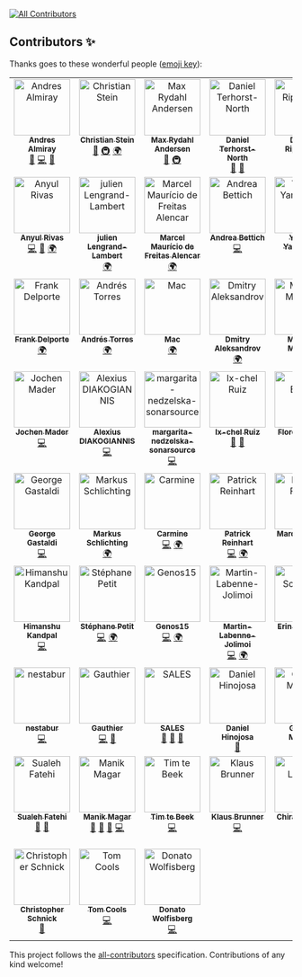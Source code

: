 
<!-- ALL-CONTRIBUTORS-BADGE:START - Do not remove or modify this section -->
[![All Contributors](https://img.shields.io/badge/all_contributors-59-orange.svg?style=flat-square)](#contributors-)
<!-- ALL-CONTRIBUTORS-BADGE:END -->
## Contributors ✨

Thanks goes to these wonderful people ([emoji key](https://allcontributors.org/docs/en/emoji-key)):

<!-- ALL-CONTRIBUTORS-LIST:START - Do not remove or modify this section -->
<!-- prettier-ignore-start -->
<!-- markdownlint-disable -->
<table>
  <tbody>
    <tr>
      <td align="center" valign="top" width="14.28%"><a href="https://andresalmiray.com/"><img src="https://avatars.githubusercontent.com/u/13969?v=4?s=100" width="100px;" alt="Andres Almiray"/><br /><sub><b>Andres Almiray</b></sub></a><br /><a href="#ideas-aalmiray" title="Ideas, Planning, & Feedback">🤔</a> <a href="https://github.com/jreleaser/jreleaser/commits?author=aalmiray" title="Code">💻</a> <a href="#talk-aalmiray" title="Talks">📢</a></td>
      <td align="center" valign="top" width="14.28%"><a href="https://sormuras.github.io"><img src="https://avatars.githubusercontent.com/u/2319838?v=4?s=100" width="100px;" alt="Christian Stein"/><br /><sub><b>Christian Stein</b></sub></a><br /><a href="#ideas-sormuras" title="Ideas, Planning, & Feedback">🤔</a> <a href="#infra-sormuras" title="Infrastructure (Hosting, Build-Tools, etc)">🚇</a> <a href="#translation-sormuras" title="Translation">🌍</a></td>
      <td align="center" valign="top" width="14.28%"><a href="https://xam.dk"><img src="https://avatars.githubusercontent.com/u/54129?v=4?s=100" width="100px;" alt="Max Rydahl Andersen"/><br /><sub><b>Max Rydahl Andersen</b></sub></a><br /><a href="#ideas-maxandersen" title="Ideas, Planning, & Feedback">🤔</a> <a href="#infra-maxandersen" title="Infrastructure (Hosting, Build-Tools, etc)">🚇</a></td>
      <td align="center" valign="top" width="14.28%"><a href="http://dannorth.net"><img src="https://avatars.githubusercontent.com/u/3180?v=4?s=100" width="100px;" alt="Daniel Terhorst-North"/><br /><sub><b>Daniel Terhorst-North</b></sub></a><br /><a href="#ideas-tastapod" title="Ideas, Planning, & Feedback">🤔</a> <a href="https://github.com/jreleaser/jreleaser/commits?author=tastapod" title="Documentation">📖</a></td>
      <td align="center" valign="top" width="14.28%"><a href="https://drippinger.de/"><img src="https://avatars.githubusercontent.com/u/1452505?v=4?s=100" width="100px;" alt="Dennis Rippinger"/><br /><sub><b>Dennis Rippinger</b></sub></a><br /><a href="https://github.com/jreleaser/jreleaser/commits?author=DennisRippinger" title="Code">💻</a></td>
      <td align="center" valign="top" width="14.28%"><a href="https://www.linkedin.com/in/jruaux"><img src="https://avatars.githubusercontent.com/u/1628034?v=4?s=100" width="100px;" alt="Julien Ruaux"/><br /><sub><b>Julien Ruaux</b></sub></a><br /><a href="https://github.com/jreleaser/jreleaser/commits?author=jruaux" title="Code">💻</a></td>
      <td align="center" valign="top" width="14.28%"><a href="https://blog.bmarwell.de/"><img src="https://avatars.githubusercontent.com/u/1413391?v=4?s=100" width="100px;" alt="Benjamin Marwell"/><br /><sub><b>Benjamin Marwell</b></sub></a><br /><a href="https://github.com/jreleaser/jreleaser/commits?author=bmarwell" title="Code">💻</a> <a href="https://github.com/jreleaser/jreleaser/issues?q=author%3Abmarwell" title="Bug reports">🐛</a></td>
    </tr>
    <tr>
      <td align="center" valign="top" width="14.28%"><a href="https://ve.linkedin.com/in/anyulled"><img src="https://avatars.githubusercontent.com/u/100741?v=4?s=100" width="100px;" alt="Anyul Rivas"/><br /><sub><b>Anyul Rivas</b></sub></a><br /><a href="https://github.com/jreleaser/jreleaser/commits?author=anyulled" title="Code">💻</a> <a href="https://github.com/jreleaser/jreleaser/issues?q=author%3Aanyulled" title="Bug reports">🐛</a> <a href="#translation-anyulled" title="Translation">🌍</a></td>
      <td align="center" valign="top" width="14.28%"><a href="http://www.lengrand.fr/"><img src="https://avatars.githubusercontent.com/u/921666?v=4?s=100" width="100px;" alt="julien Lengrand-Lambert"/><br /><sub><b>julien Lengrand-Lambert</b></sub></a><br /><a href="#translation-jlengrand" title="Translation">🌍</a></td>
      <td align="center" valign="top" width="14.28%"><a href="http://twitter.com/marcelmfa"><img src="https://avatars.githubusercontent.com/u/1922887?v=4?s=100" width="100px;" alt="Marcel Maurício de Freitas Alencar"/><br /><sub><b>Marcel Maurício de Freitas Alencar</b></sub></a><br /><a href="#translation-marcelmfa" title="Translation">🌍</a></td>
      <td align="center" valign="top" width="14.28%"><a href="http://www.andreabettich.me"><img src="https://avatars.githubusercontent.com/u/1693858?v=4?s=100" width="100px;" alt="Andrea Bettich"/><br /><sub><b>Andrea Bettich</b></sub></a><br /><a href="https://github.com/jreleaser/jreleaser/commits?author=andreabettich" title="Code">💻</a></td>
      <td align="center" valign="top" width="14.28%"><a href="https://twitter.com/yusuke"><img src="https://avatars.githubusercontent.com/u/74894?v=4?s=100" width="100px;" alt="Yusuke Yamamoto"/><br /><sub><b>Yusuke Yamamoto</b></sub></a><br /><a href="#translation-yusuke" title="Translation">🌍</a></td>
      <td align="center" valign="top" width="14.28%"><a href="https://github.com/scordio"><img src="https://avatars.githubusercontent.com/u/26772046?v=4?s=100" width="100px;" alt="Stefano Cordio"/><br /><sub><b>Stefano Cordio</b></sub></a><br /><a href="#translation-scordio" title="Translation">🌍</a></td>
      <td align="center" valign="top" width="14.28%"><a href="https://rnayabed.github.io/"><img src="https://avatars.githubusercontent.com/u/25760501?v=4?s=100" width="100px;" alt="Debayan Sutradhar"/><br /><sub><b>Debayan Sutradhar</b></sub></a><br /><a href="#translation-rnayabed" title="Translation">🌍</a></td>
    </tr>
    <tr>
      <td align="center" valign="top" width="14.28%"><a href="https://www.webtechie.be"><img src="https://avatars.githubusercontent.com/u/1415873?v=4?s=100" width="100px;" alt="Frank Delporte"/><br /><sub><b>Frank Delporte</b></sub></a><br /><a href="#translation-FDelporte" title="Translation">🌍</a></td>
      <td align="center" valign="top" width="14.28%"><a href="http://atorr.es"><img src="https://avatars.githubusercontent.com/u/674902?v=4?s=100" width="100px;" alt="Andrés Torres"/><br /><sub><b>Andrés Torres</b></sub></a><br /><a href="#translation-torrespro" title="Translation">🌍</a></td>
      <td align="center" valign="top" width="14.28%"><a href="http://m.3wa.com"><img src="https://avatars.githubusercontent.com/u/68015?v=4?s=100" width="100px;" alt="Mac"/><br /><sub><b>Mac</b></sub></a><br /><a href="#translation-wmacgyver" title="Translation">🌍</a></td>
      <td align="center" valign="top" width="14.28%"><a href="http://www.dmitryalexandrov.net"><img src="https://avatars.githubusercontent.com/u/2016949?v=4?s=100" width="100px;" alt="Dmitry Aleksandrov"/><br /><sub><b>Dmitry Aleksandrov</b></sub></a><br /><a href="#translation-dalexandrov" title="Translation">🌍</a></td>
      <td align="center" valign="top" width="14.28%"><a href="https://maarten.mulders.it/"><img src="https://avatars.githubusercontent.com/u/430114?v=4?s=100" width="100px;" alt="Maarten Mulders"/><br /><sub><b>Maarten Mulders</b></sub></a><br /><a href="https://github.com/jreleaser/jreleaser/commits?author=mthmulders" title="Code">💻</a> <a href="https://github.com/jreleaser/jreleaser/issues?q=author%3Amthmulders" title="Bug reports">🐛</a></td>
      <td align="center" valign="top" width="14.28%"><a href="http://michael-simons.eu"><img src="https://avatars.githubusercontent.com/u/526383?v=4?s=100" width="100px;" alt="Michael Simons"/><br /><sub><b>Michael Simons</b></sub></a><br /><a href="https://github.com/jreleaser/jreleaser/issues?q=author%3Amichael-simons" title="Bug reports">🐛</a> <a href="#userTesting-michael-simons" title="User Testing">📓</a></td>
      <td align="center" valign="top" width="14.28%"><a href="https://shblue21.github.io/"><img src="https://avatars.githubusercontent.com/u/25363091?v=4?s=100" width="100px;" alt="shblue21"/><br /><sub><b>shblue21</b></sub></a><br /><a href="#translation-shblue21" title="Translation">🌍</a> <a href="https://github.com/jreleaser/jreleaser/commits?author=shblue21" title="Code">💻</a></td>
    </tr>
    <tr>
      <td align="center" valign="top" width="14.28%"><a href="http://codepitbull.de"><img src="https://avatars.githubusercontent.com/u/1409931?v=4?s=100" width="100px;" alt="Jochen Mader"/><br /><sub><b>Jochen Mader</b></sub></a><br /><a href="https://github.com/jreleaser/jreleaser/commits?author=codepitbull" title="Code">💻</a></td>
      <td align="center" valign="top" width="14.28%"><a href="http://www.jee.gr"><img src="https://avatars.githubusercontent.com/u/20904915?v=4?s=100" width="100px;" alt="Alexius DIAKOGIANNIS"/><br /><sub><b>Alexius DIAKOGIANNIS</b></sub></a><br /><a href="https://github.com/jreleaser/jreleaser/commits?author=diakogiannis" title="Code">💻</a></td>
      <td align="center" valign="top" width="14.28%"><a href="https://github.com/margarita-nedzelska-sonarsource"><img src="https://avatars.githubusercontent.com/u/70522623?v=4?s=100" width="100px;" alt="margarita-nedzelska-sonarsource"/><br /><sub><b>margarita-nedzelska-sonarsource</b></sub></a><br /><a href="https://github.com/jreleaser/jreleaser/commits?author=margarita-nedzelska-sonarsource" title="Code">💻</a></td>
      <td align="center" valign="top" width="14.28%"><a href="https://github.com/ixchelruiz"><img src="https://avatars.githubusercontent.com/u/1284934?v=4?s=100" width="100px;" alt="Ix-chel Ruiz"/><br /><sub><b>Ix-chel Ruiz</b></sub></a><br /><a href="#ideas-ixchelruiz" title="Ideas, Planning, & Feedback">🤔</a> <a href="#talk-ixchelruiz" title="Talks">📢</a></td>
      <td align="center" valign="top" width="14.28%"><a href="https://fbiville.github.io"><img src="https://avatars.githubusercontent.com/u/445792?v=4?s=100" width="100px;" alt="Florent Biville"/><br /><sub><b>Florent Biville</b></sub></a><br /><a href="#ideas-fbiville" title="Ideas, Planning, & Feedback">🤔</a></td>
      <td align="center" valign="top" width="14.28%"><a href="https://lesincroyableslivres.fr/"><img src="https://avatars.githubusercontent.com/u/1279749?v=4?s=100" width="100px;" alt="Guillaume Smet"/><br /><sub><b>Guillaume Smet</b></sub></a><br /><a href="https://github.com/jreleaser/jreleaser/commits?author=gsmet" title="Code">💻</a> <a href="https://github.com/jreleaser/jreleaser/issues?q=author%3Agsmet" title="Bug reports">🐛</a></td>
      <td align="center" valign="top" width="14.28%"><a href="https://github.com/aidenzzz"><img src="https://avatars.githubusercontent.com/u/8568425?v=4?s=100" width="100px;" alt="Aiden Turner"/><br /><sub><b>Aiden Turner</b></sub></a><br /><a href="https://github.com/jreleaser/jreleaser/commits?author=aidenzzz" title="Code">💻</a></td>
    </tr>
    <tr>
      <td align="center" valign="top" width="14.28%"><a href="http://gastaldi.wordpress.com"><img src="https://avatars.githubusercontent.com/u/54133?v=4?s=100" width="100px;" alt="George Gastaldi"/><br /><sub><b>George Gastaldi</b></sub></a><br /><a href="https://github.com/jreleaser/jreleaser/commits?author=gastaldi" title="Code">💻</a></td>
      <td align="center" valign="top" width="14.28%"><a href="http://www.mynethome.de"><img src="https://avatars.githubusercontent.com/u/37251?v=4?s=100" width="100px;" alt="Markus Schlichting"/><br /><sub><b>Markus Schlichting</b></sub></a><br /><a href="#translation-madmas" title="Translation">🌍</a></td>
      <td align="center" valign="top" width="14.28%"><a href="https://github.com/TCarmine"><img src="https://avatars.githubusercontent.com/u/13622527?v=4?s=100" width="100px;" alt="Carmine"/><br /><sub><b>Carmine</b></sub></a><br /><a href="https://github.com/jreleaser/jreleaser/commits?author=TCarmine" title="Code">💻</a> <a href="#translation-TCarmine" title="Translation">🌍</a></td>
      <td align="center" valign="top" width="14.28%"><a href="https://www.reini.net"><img src="https://avatars.githubusercontent.com/u/4694567?v=4?s=100" width="100px;" alt="Patrick Reinhart"/><br /><sub><b>Patrick Reinhart</b></sub></a><br /><a href="https://github.com/jreleaser/jreleaser/commits?author=reinhapa" title="Code">💻</a> <a href="#translation-reinhapa" title="Translation">🌍</a></td>
      <td align="center" valign="top" width="14.28%"><a href="https://fihlon.swiss/"><img src="https://avatars.githubusercontent.com/u/1254039?v=4?s=100" width="100px;" alt="Marcus Fihlon"/><br /><sub><b>Marcus Fihlon</b></sub></a><br /><a href="https://github.com/jreleaser/jreleaser/commits?author=McPringle" title="Code">💻</a></td>
      <td align="center" valign="top" width="14.28%"><a href="https://github.com/Sironheart"><img src="https://avatars.githubusercontent.com/u/13799656?v=4?s=100" width="100px;" alt="Steffen Beisenherz"/><br /><sub><b>Steffen Beisenherz</b></sub></a><br /><a href="https://github.com/jreleaser/jreleaser/commits?author=Sironheart" title="Code">💻</a></td>
      <td align="center" valign="top" width="14.28%"><a href="https://github.com/roulpriya"><img src="https://avatars.githubusercontent.com/u/75459506?v=4?s=100" width="100px;" alt="Priyambada Roul"/><br /><sub><b>Priyambada Roul</b></sub></a><br /><a href="https://github.com/jreleaser/jreleaser/commits?author=roulpriya" title="Code">💻</a></td>
    </tr>
    <tr>
      <td align="center" valign="top" width="14.28%"><a href="https://github.com/himanshukandpal-28"><img src="https://avatars.githubusercontent.com/u/110757485?v=4?s=100" width="100px;" alt="Himanshu Kandpal"/><br /><sub><b>Himanshu Kandpal</b></sub></a><br /><a href="https://github.com/jreleaser/jreleaser/commits?author=himanshukandpal-28" title="Code">💻</a></td>
      <td align="center" valign="top" width="14.28%"><a href="https://github.com/s-petit"><img src="https://avatars.githubusercontent.com/u/6479783?v=4?s=100" width="100px;" alt="Stéphane Petit"/><br /><sub><b>Stéphane Petit</b></sub></a><br /><a href="https://github.com/jreleaser/jreleaser/commits?author=s-petit" title="Code">💻</a> <a href="#translation-s-petit" title="Translation">🌍</a></td>
      <td align="center" valign="top" width="14.28%"><a href="https://github.com/Genos15"><img src="https://avatars.githubusercontent.com/u/47024769?v=4?s=100" width="100px;" alt="Genos15"/><br /><sub><b>Genos15</b></sub></a><br /><a href="https://github.com/jreleaser/jreleaser/commits?author=Genos15" title="Code">💻</a> <a href="#translation-Genos15" title="Translation">🌍</a></td>
      <td align="center" valign="top" width="14.28%"><a href="https://github.com/Martin-Labenne-Jolimoi"><img src="https://avatars.githubusercontent.com/u/113339619?v=4?s=100" width="100px;" alt="Martin-Labenne-Jolimoi"/><br /><sub><b>Martin-Labenne-Jolimoi</b></sub></a><br /><a href="https://github.com/jreleaser/jreleaser/commits?author=Martin-Labenne-Jolimoi" title="Code">💻</a> <a href="#translation-Martin-Labenne-Jolimoi" title="Translation">🌍</a></td>
      <td align="center" valign="top" width="14.28%"><a href="https://www.ebullient.dev"><img src="https://avatars.githubusercontent.com/u/808713?v=4?s=100" width="100px;" alt="Erin Schnabel"/><br /><sub><b>Erin Schnabel</b></sub></a><br /><a href="#ideas-ebullient" title="Ideas, Planning, & Feedback">🤔</a> <a href="https://github.com/jreleaser/jreleaser/issues?q=author%3Aebullient" title="Bug reports">🐛</a></td>
      <td align="center" valign="top" width="14.28%"><a href="https://blog.bdemers.io"><img src="https://avatars.githubusercontent.com/u/99954?v=4?s=100" width="100px;" alt="Brian Demers"/><br /><sub><b>Brian Demers</b></sub></a><br /><a href="https://github.com/jreleaser/jreleaser/commits?author=bdemers" title="Code">💻</a></td>
      <td align="center" valign="top" width="14.28%"><a href="https://github.com/gema1405"><img src="https://avatars.githubusercontent.com/u/6089609?v=4?s=100" width="100px;" alt="gema1405"/><br /><sub><b>gema1405</b></sub></a><br /><a href="https://github.com/jreleaser/jreleaser/commits?author=gema1405" title="Code">💻</a></td>
    </tr>
    <tr>
      <td align="center" valign="top" width="14.28%"><a href="https://github.com/nestabur"><img src="https://avatars.githubusercontent.com/u/6052881?v=4?s=100" width="100px;" alt="nestabur"/><br /><sub><b>nestabur</b></sub></a><br /><a href="https://github.com/jreleaser/jreleaser/commits?author=nestabur" title="Code">💻</a></td>
      <td align="center" valign="top" width="14.28%"><a href="https://github.com/gotson"><img src="https://avatars.githubusercontent.com/u/2139133?v=4?s=100" width="100px;" alt="Gauthier"/><br /><sub><b>Gauthier</b></sub></a><br /><a href="https://github.com/jreleaser/jreleaser/commits?author=gotson" title="Code">💻</a> <a href="https://github.com/jreleaser/jreleaser/issues?q=author%3Agotson" title="Bug reports">🐛</a></td>
      <td align="center" valign="top" width="14.28%"><a href="https://www.linkedin.com/in/adrien-sales/"><img src="https://avatars.githubusercontent.com/u/5235127?v=4?s=100" width="100px;" alt="SALES"/><br /><sub><b>SALES</b></sub></a><br /><a href="#ideas-adriens" title="Ideas, Planning, & Feedback">🤔</a> <a href="#promotion-adriens" title="Promotion">📣</a> <a href="#userTesting-adriens" title="User Testing">📓</a></td>
      <td align="center" valign="top" width="14.28%"><a href="http://www.evolutionnext.com"><img src="https://avatars.githubusercontent.com/u/410757?v=4?s=100" width="100px;" alt="Daniel Hinojosa"/><br /><sub><b>Daniel Hinojosa</b></sub></a><br /><a href="#talk-dhinojosa" title="Talks">📢</a></td>
      <td align="center" valign="top" width="14.28%"><a href="https://www.morling.dev/"><img src="https://avatars.githubusercontent.com/u/28612?v=4?s=100" width="100px;" alt="Gunnar Morling"/><br /><sub><b>Gunnar Morling</b></sub></a><br /><a href="https://github.com/jreleaser/jreleaser/issues?q=author%3Agunnarmorling" title="Bug reports">🐛</a> <a href="#userTesting-gunnarmorling" title="User Testing">📓</a></td>
      <td align="center" valign="top" width="14.28%"><a href="http://www.dlsc.com"><img src="https://avatars.githubusercontent.com/u/9534301?v=4?s=100" width="100px;" alt="Dirk Lemmermann"/><br /><sub><b>Dirk Lemmermann</b></sub></a><br /><a href="#userTesting-dlemmermann" title="User Testing">📓</a></td>
      <td align="center" valign="top" width="14.28%"><a href="https://github.com/loiclefevre"><img src="https://avatars.githubusercontent.com/u/21245376?v=4?s=100" width="100px;" alt="Loïc LEFEVRE"/><br /><sub><b>Loïc LEFEVRE</b></sub></a><br /><a href="https://github.com/jreleaser/jreleaser/issues?q=author%3Aloiclefevre" title="Bug reports">🐛</a> <a href="#userTesting-loiclefevre" title="User Testing">📓</a></td>
    </tr>
    <tr>
      <td align="center" valign="top" width="14.28%"><a href="https://www.linkedin.com/in/sualeh/"><img src="https://avatars.githubusercontent.com/u/36505153?v=4?s=100" width="100px;" alt="Sualeh Fatehi"/><br /><sub><b>Sualeh Fatehi</b></sub></a><br /><a href="#ideas-sualeh" title="Ideas, Planning, & Feedback">🤔</a> <a href="#userTesting-sualeh" title="User Testing">📓</a></td>
      <td align="center" valign="top" width="14.28%"><a href="https://manik.magar.me"><img src="https://avatars.githubusercontent.com/u/877286?v=4?s=100" width="100px;" alt="Manik Magar"/><br /><sub><b>Manik Magar</b></sub></a><br /><a href="https://github.com/jreleaser/jreleaser/issues?q=author%3Amanikmagar" title="Bug reports">🐛</a> <a href="#userTesting-manikmagar" title="User Testing">📓</a> <a href="#promotion-manikmagar" title="Promotion">📣</a> <a href="https://github.com/jreleaser/jreleaser/commits?author=manikmagar" title="Code">💻</a></td>
      <td align="center" valign="top" width="14.28%"><a href="https://www.linkedin.com/in/timtebeek/"><img src="https://avatars.githubusercontent.com/u/1027334?v=4?s=100" width="100px;" alt="Tim te Beek"/><br /><sub><b>Tim te Beek</b></sub></a><br /><a href="https://github.com/jreleaser/jreleaser/commits?author=timtebeek" title="Code">💻</a></td>
      <td align="center" valign="top" width="14.28%"><a href="https://github.com/klausbrunner"><img src="https://avatars.githubusercontent.com/u/1649633?v=4?s=100" width="100px;" alt="Klaus Brunner"/><br /><sub><b>Klaus Brunner</b></sub></a><br /><a href="https://github.com/jreleaser/jreleaser/commits?author=klausbrunner" title="Code">💻</a></td>
      <td align="center" valign="top" width="14.28%"><a href="https://github.com/chiraqL"><img src="https://avatars.githubusercontent.com/u/71121515?v=4?s=100" width="100px;" alt="Chirag Lamsal"/><br /><sub><b>Chirag Lamsal</b></sub></a><br /><a href="https://github.com/jreleaser/jreleaser/commits?author=chiraqL" title="Code">💻</a></td>
      <td align="center" valign="top" width="14.28%"><a href="https://github.com/SimonVerhoeven"><img src="https://avatars.githubusercontent.com/u/5849845?v=4?s=100" width="100px;" alt="Simon Verhoeven"/><br /><sub><b>Simon Verhoeven</b></sub></a><br /><a href="https://github.com/jreleaser/jreleaser/commits?author=SimonVerhoeven" title="Code">💻</a></td>
      <td align="center" valign="top" width="14.28%"><a href="https://www.linkedin.com/in/ge0ffrey/"><img src="https://avatars.githubusercontent.com/u/176880?v=4?s=100" width="100px;" alt="Geoffrey De Smet"/><br /><sub><b>Geoffrey De Smet</b></sub></a><br /><a href="https://github.com/jreleaser/jreleaser/issues?q=author%3Age0ffrey" title="Bug reports">🐛</a></td>
    </tr>
    <tr>
      <td align="center" valign="top" width="14.28%"><a href="https://github.com/crschnick"><img src="https://avatars.githubusercontent.com/u/72509152?v=4?s=100" width="100px;" alt="Christopher Schnick"/><br /><sub><b>Christopher Schnick</b></sub></a><br /><a href="https://github.com/jreleaser/jreleaser/issues?q=author%3Acrschnick" title="Bug reports">🐛</a></td>
      <td align="center" valign="top" width="14.28%"><a href="https://www.tomcools.be/"><img src="https://avatars.githubusercontent.com/u/11362563?v=4?s=100" width="100px;" alt="Tom Cools"/><br /><sub><b>Tom Cools</b></sub></a><br /><a href="https://github.com/jreleaser/jreleaser/commits?author=TomCools" title="Code">💻</a></td>
      <td align="center" valign="top" width="14.28%"><a href="https://wolfisberg.dev"><img src="https://avatars.githubusercontent.com/u/20863779?v=4?s=100" width="100px;" alt="Donato Wolfisberg"/><br /><sub><b>Donato Wolfisberg</b></sub></a><br /><a href="https://github.com/jreleaser/jreleaser/commits?author=SirCremefresh" title="Code">💻</a></td>
    </tr>
  </tbody>
</table>

<!-- markdownlint-restore -->
<!-- prettier-ignore-end -->

<!-- ALL-CONTRIBUTORS-LIST:END -->

This project follows the [all-contributors](https://github.com/all-contributors/all-contributors) specification. Contributions of any kind welcome!
